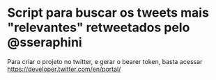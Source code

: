 
# Script para buscar os tweets mais "relevantes" retweetados pelo @sseraphini

Para criar o projeto no twitter, e gerar o bearer token, basta acessar https://developer.twitter.com/en/portal/
